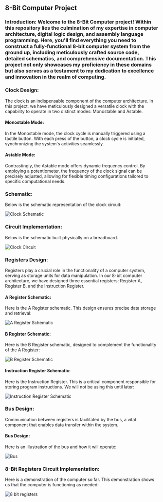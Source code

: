 ## 8-Bit Computer Project

### Introduction: Welcome to the 8-Bit Computer project! Within this repository lies the culmination of my expertise in computer architecture, digital logic design, and assembly language programming. Here, you'll find everything you need to construct a fully-functional 8-bit computer system from the ground up, including meticulously crafted source code, detailed schematics, and comprehensive documentation. This project not only showcases my proficiency in these domains but also serves as a testament to my dedication to excellence and innovation in the realm of computing.

### Clock Design:
The clock is an indispensable component of the computer architecture. In this project, we have meticulously designed a versatile clock with the capability to operate in two distinct modes: Monostable and Astable.

#### Monostable Mode:
In the Monostable mode, the clock cycle is manually triggered using a tactile button. With each press of the button, a clock cycle is initiated, synchronizing the system's activities seamlessly.

#### Astable Mode:
Contrastingly, the Astable mode offers dynamic frequency control. By employing a potentiometer, the frequency of the clock signal can be precisely adjusted, allowing for flexible timing configurations tailored to specific computational needs.

### Schematic:
Below is the schematic representation of the clock circuit:

![Clock Schematic](https://github.com/JuanCantu1/8-Bit-Computer-/assets/109363196/10094d70-567d-48a3-8356-e28ac095a6e1)

### Circuit Implementation:
Below is the schematic built physically on a breadboard.

![Clock Circuit](https://github.com/JuanCantu1/8-Bit-Computer-/assets/109363196/808fbfc7-c85b-4a38-92df-f665965b8575)

### Registers Design:
Registers play a crucial role in the functionality of a computer system, serving as storage units for data manipulation. In our 8-bit computer architecture, we have designed three essential registers: Register A, Register B, and the Instruction Register.

#### A Register Schematic:
Here is the A Register schematic. This design ensures precise data storage and retrieval:

![A Register Schematic](https://github.com/JuanCantu1/8-Bit-Computer-/assets/109363196/c142b729-2b9e-4630-9a39-60845ee87669)

#### B Register Schematic:
Here is the B Register schematic, designed to complement the functionality of the A Register:

![B Register Schematic](https://github.com/JuanCantu1/8-Bit-Computer-/assets/109363196/cd594bbe-aeb6-4327-a6ad-81137fd53a42)

#### Instruction Register Schematic:
Here is the Instruction Register. This is a critical component responsible for storing program instructions. We will not be using this until later:

![Instruction Register Schematic ](https://github.com/JuanCantu1/8-Bit-Computer-/assets/109363196/320efa9c-d1ce-4989-9e10-b2eb31fa04df)

### Bus Design:
Communication between registers is facilitated by the bus, a vital component that enables data transfer within the system.

#### Bus Design:
Here is an illustration of the bus and how it will operate:

![Bus](https://github.com/JuanCantu1/8-Bit-Computer-/assets/109363196/0e4f028a-9382-48e1-acb3-326a6006ea80)


### 8-Bit Registers Circuit Implementation:
Here is a demonstration of the computer so far. This demonstration shows us that the computer is functioning as needed:

![8 bit registers](https://github.com/JuanCantu1/8-Bit-Computer-/assets/109363196/abc81db9-34c9-42e9-b01b-fef3d7bc36a0)



